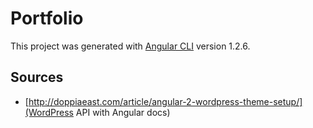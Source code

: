 # Portfolio

This project was generated with [Angular CLI](https://github.com/angular/angular-cli) version 1.2.6.

## Sources

* [http://doppiaeast.com/article/angular-2-wordpress-theme-setup/](WordPress API with Angular docs)
